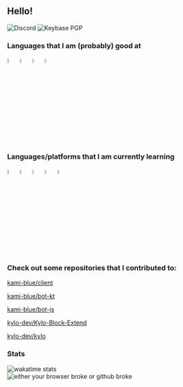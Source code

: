 ## Hello!

![Discord](https://img.shields.io/badge/chat-sourTaste000%232391-7289da)
![Keybase PGP](https://img.shields.io/keybase/pgp/sourTaste000)

### Languages that I am (probably) good at

<img width=5% height=5% src="https://cdn.iconscout.com/icon/free/png-512/kotlin-2038873-1720086.png" alt="kotlin"></img>
<img width=5% height=5% src="https://user-images.githubusercontent.com/42747200/46140125-da084900-c26d-11e8-8ea7-c45ae6306309.png" alt="c++"></img>
<img width=5% height=5% src="https://preview.redd.it/fi0fu2k24eo31.png?width=720&format=png&auto=webp&s=d88fd59e0924e11728c01be84fab0d55b9f4a81a" alt="js"></img>
<img width=5% height=5% src="https://cdn.iconscout.com/icon/free/png-512/java-43-569305.png"></img>


### Languages/platforms that I am currently learning

<img width=5% height=5% src="https://cdn3.iconfinder.com/data/icons/logos-and-brands-adobe/512/267_Python-512.png" alt="python"></img>
<img width=5% height=5% src="https://cdn.iconscout.com/icon/free/png-512/linux-17-570099.png" alt="linux"></img>
<img width=5% height=5% src="https://cdn2.iconfinder.com/data/icons/nodejs-1/512/nodejs-512.png" alt="nodejs"></img>
<img width=5% height=5% src="https://user-images.githubusercontent.com/3600593/60781010-41dfae80-a173-11e9-99f9-03a8b712b87d.png"></img>
<img width=5% height=5% src="https://upload.wikimedia.org/wikipedia/commons/thumb/d/d5/Rust_programming_language_black_logo.svg/1200px-Rust_programming_language_black_logo.svg.png"></img>

### Check out some repositories that I contributed to:
[kami-blue/client](https://github.com/kami-blue/client/)

[kami-blue/bot-kt](https://github.com/kami-blue/bot-kt/)

[kami-blue/bot-js](https://github.com/kami-blue/bot-js)

[kylo-dev/Kylo-Block-Extend](https://github.com/kylo-dev/Kylo-Block-Extend)

[kylo-dev/kylo](https://github.com/kylo-dev/kylo)

### Stats
![wakatime stats](https://github-readme-stats.vercel.app/api/wakatime?username=sourTaste000)  
![either your browser broke or github broke](https://github-readme-stats.vercel.app/api?username=sourTaste000&theme=vue&count_private=true&include_all_commits=true)
